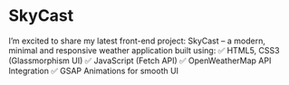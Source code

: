 # SkyCast
I’m excited to share my latest front-end project: SkyCast – a modern, minimal and responsive weather application built using:  ✅ HTML5, CSS3 (Glassmorphism UI) ✅ JavaScript (Fetch API) ✅ OpenWeatherMap API Integration ✅ GSAP Animations for smooth UI
